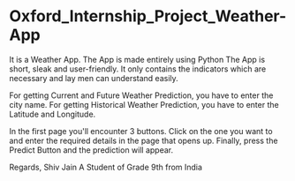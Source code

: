 # Oxford_Internship_Project_Weather-App

It is a Weather App.
The App is made entirely using Python
The App is short, sleak and user-friendly. It only contains the indicators which are necessary and lay men can understand easily.

For getting Current and Future Weather Prediction, you have to enter the city name.
For getting Historical Weather Prediction, you have to enter the Latitude and Longitude.

In the first page you'll encounter 3 buttons.
Click on the one you want to and enter the required details in the page that opens up.
Finally, press the Predict Button and the prediction will appear.

Regards,
Shiv Jain
A Student of Grade 9th from India
